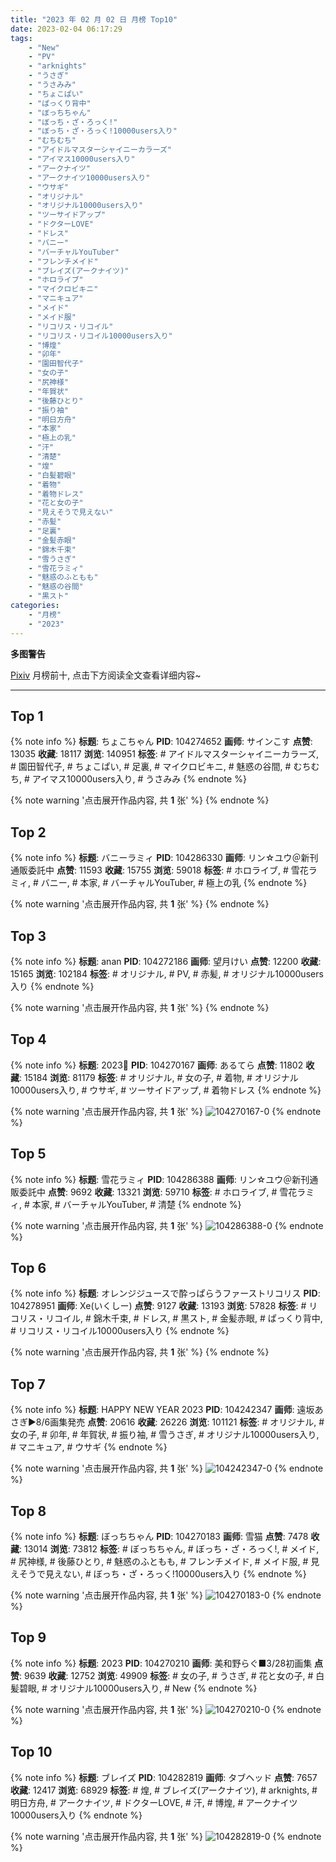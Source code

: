 ```yaml
---
title: "2023 年 02 月 02 日 月榜 Top10"
date: 2023-02-04 06:17:29
tags:
    - "New"
    - "PV"
    - "arknights"
    - "うさぎ"
    - "うさみみ"
    - "ちょこぱい"
    - "ぱっくり背中"
    - "ぼっちちゃん"
    - "ぼっち・ざ・ろっく!"
    - "ぼっち・ざ・ろっく!10000users入り"
    - "むちむち"
    - "アイドルマスターシャイニーカラーズ"
    - "アイマス10000users入り"
    - "アークナイツ"
    - "アークナイツ10000users入り"
    - "ウサギ"
    - "オリジナル"
    - "オリジナル10000users入り"
    - "ツーサイドアップ"
    - "ドクターLOVE"
    - "ドレス"
    - "バニー"
    - "バーチャルYouTuber"
    - "フレンチメイド"
    - "ブレイズ(アークナイツ)"
    - "ホロライブ"
    - "マイクロビキニ"
    - "マニキュア"
    - "メイド"
    - "メイド服"
    - "リコリス・リコイル"
    - "リコリス・リコイル10000users入り"
    - "博煌"
    - "卯年"
    - "園田智代子"
    - "女の子"
    - "尻神様"
    - "年賀状"
    - "後藤ひとり"
    - "振り袖"
    - "明日方舟"
    - "本家"
    - "極上の乳"
    - "汗"
    - "清楚"
    - "煌"
    - "白髪碧眼"
    - "着物"
    - "着物ドレス"
    - "花と女の子"
    - "見えそうで見えない"
    - "赤髪"
    - "足裏"
    - "金髪赤眼"
    - "錦木千束"
    - "雪うさぎ"
    - "雪花ラミィ"
    - "魅惑のふともも"
    - "魅惑の谷間"
    - "黒スト"
categories:
    - "月榜"
    - "2023"
---
```


<i class="fa fa-triangle-exclamation"></i>**多图警告**<i class="fa fa-triangle-exclamation"></i>

[Pixiv](https://www.pixiv.net/) 月榜前十, 点击下方阅读全文查看详细内容~

<!-- more -->

---

## Top 1

{% note info %}
**标题**: ちょこちゃん
**PID**: 104274652 **画师**: サインこす
**点赞**: 13035 **收藏**: 18117 **浏览**: 140951
**标签**: # アイドルマスターシャイニーカラーズ, # 園田智代子, # ちょこぱい, # 足裏, # マイクロビキニ, # 魅惑の谷間, # むちむち, # アイマス10000users入り, # うさみみ
{% endnote %}

{% note warning '点击展开作品内容, 共 **1** 张' %}
{% endnote %}

## Top 2

{% note info %}
**标题**: バニーラミィ
**PID**: 104286330 **画师**: リン☆ユウ＠新刊通販委託中
**点赞**: 11593 **收藏**: 15755 **浏览**: 59018
**标签**: # ホロライブ, # 雪花ラミィ, # バニー, # 本家, # バーチャルYouTuber, # 極上の乳
{% endnote %}

{% note warning '点击展开作品内容, 共 **1** 张' %}
{% endnote %}

## Top 3

{% note info %}
**标题**: anan
**PID**: 104272186 **画师**: 望月けい
**点赞**: 12200 **收藏**: 15165 **浏览**: 102184
**标签**: # オリジナル, # PV, # 赤髪, # オリジナル10000users入り
{% endnote %}

{% note warning '点击展开作品内容, 共 **1** 张' %}
{% endnote %}

## Top 4

{% note info %}
**标题**: 2023🐰
**PID**: 104270167 **画师**: あるてら
**点赞**: 11802 **收藏**: 15184 **浏览**: 81179
**标签**: # オリジナル, # 女の子, # 着物, # オリジナル10000users入り, # ウサギ, # ツーサイドアップ, # 着物ドレス
{% endnote %}

{% note warning '点击展开作品内容, 共 **1** 张' %}
![104270167-0](https://i.pixiv.re/img-original/img/2023/01/06/00/00/12/104270167_p0.png)
{% endnote %}

## Top 5

{% note info %}
**标题**: 雪花ラミィ
**PID**: 104286388 **画师**: リン☆ユウ＠新刊通販委託中
**点赞**: 9692 **收藏**: 13321 **浏览**: 59710
**标签**: # ホロライブ, # 雪花ラミィ, # 本家, # バーチャルYouTuber, # 清楚
{% endnote %}

{% note warning '点击展开作品内容, 共 **1** 张' %}
![104286388-0](https://i.pixiv.re/img-original/img/2023/01/06/17/57/53/104286388_p0.png)
{% endnote %}

## Top 6

{% note info %}
**标题**: オレンジジュースで酔っぱらうファーストリコリス
**PID**: 104278951 **画师**: Xe(いくしー)
**点赞**: 9127 **收藏**: 13193 **浏览**: 57828
**标签**: # リコリス・リコイル, # 錦木千束, # ドレス, # 黒スト, # 金髪赤眼, # ぱっくり背中, # リコリス・リコイル10000users入り
{% endnote %}

{% note warning '点击展开作品内容, 共 **1** 张' %}
{% endnote %}

## Top 7

{% note info %}
**标题**: HAPPY NEW YEAR 2023
**PID**: 104242347 **画师**: 遠坂あさぎ▶8/6画集発売
**点赞**: 20616 **收藏**: 26226 **浏览**: 101121
**标签**: # オリジナル, # 女の子, # 卯年, # 年賀状, # 振り袖, # 雪うさぎ, # オリジナル10000users入り, # マニキュア, # ウサギ
{% endnote %}

{% note warning '点击展开作品内容, 共 **1** 张' %}
![104242347-0](https://i.pixiv.re/img-original/img/2023/01/05/00/00/24/104242347_p0.jpg)
{% endnote %}

## Top 8

{% note info %}
**标题**: ぼっちちゃん
**PID**: 104270183 **画师**: 雪猫
**点赞**: 7478 **收藏**: 13014 **浏览**: 73812
**标签**: # ぼっちちゃん, # ぼっち・ざ・ろっく!, # メイド, # 尻神様, # 後藤ひとり, # 魅惑のふともも, # フレンチメイド, # メイド服, # 見えそうで見えない, # ぼっち・ざ・ろっく!10000users入り
{% endnote %}

{% note warning '点击展开作品内容, 共 **1** 张' %}
![104270183-0](https://i.pixiv.re/img-original/img/2023/01/06/00/00/15/104270183_p0.jpg)
{% endnote %}

## Top 9

{% note info %}
**标题**: 2023
**PID**: 104270210 **画师**: 美和野らぐ■3/28初画集
**点赞**: 9639 **收藏**: 12752 **浏览**: 49909
**标签**: # 女の子, # うさぎ, # 花と女の子, # 白髪碧眼, # オリジナル10000users入り, # New
{% endnote %}

{% note warning '点击展开作品内容, 共 **1** 张' %}
![104270210-0](https://i.pixiv.re/img-original/img/2023/01/06/00/00/21/104270210_p0.png)
{% endnote %}

## Top 10

{% note info %}
**标题**: ブレイズ
**PID**: 104282819 **画师**: タブヘッド
**点赞**: 7657 **收藏**: 12417 **浏览**: 68929
**标签**: # 煌, # ブレイズ(アークナイツ), # arknights, # 明日方舟, # アークナイツ, # ドクターLOVE, # 汗, # 博煌, # アークナイツ10000users入り
{% endnote %}

{% note warning '点击展开作品内容, 共 **1** 张' %}
![104282819-0](https://i.pixiv.re/img-original/img/2023/01/06/14/47/26/104282819_p0.jpg)
{% endnote %}
